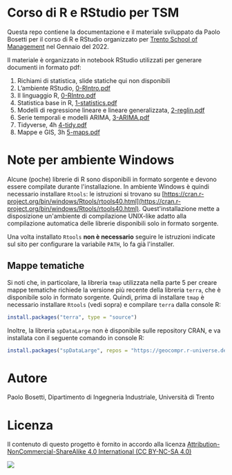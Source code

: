 # Corso di R e RStudio per TSM

Questa repo contiene la documentazione e il materiale sviluppato da Paolo Bosetti per il corso di R e RStudio organizzato per [Trento School of Management](http://www.tsm.tn.it) nel Gennaio del 2022.

Il materiale è organizzato in notebook RStudio utilizzati per generare documenti in formato pdf:

1. Richiami di statistica, slide statiche qui non disponibili
2. L’ambiente RStudio, [0-RIntro.pdf](https://github.com/pbosetti/tsm-stat/raw/master/0-RIntro.pdf)
3. Il linguaggio R, [0-RIntro.pdf](https://github.com/pbosetti/tsm-stat/raw/master/0-RIntro.pdf)
4. Statistica base in R, [1-statistics.pdf](https://github.com/pbosetti/tsm-stat/raw/master/1-statistics.pdf)
5. Modelli di regressione lineare e lineare generalizzata, [2-reglin.pdf](https://github.com/pbosetti/tsm-stat/raw/master/2-reglin.pdf)
6. Serie temporali e modelli ARIMA, [3-ARIMA.pdf](https://github.com/pbosetti/tsm-stat/raw/master/3-ARIMA.pdf)
7. Tidyverse, 4h [4-tidy.pdf](https://github.com/pbosetti/tsm-stat/raw/master/4-tidy.pdf)
8. Mappe e GIS, 3h [5-maps.pdf](https://github.com/pbosetti/tsm-stat/raw/master/5-maps.pdf)

# Note per ambiente Windows

Alcune (poche) librerie di R sono disponibili in formato sorgente e devono essere compilate durante l'installazione. 
In ambiente Windows è quindi necessario installare `Rtools`: le istruzioni si trovano su [https://cran.r-project.org/bin/windows/Rtools/rtools40.html](https://cran.r-project.org/bin/windows/Rtools/rtools40.html). Quest'installazione mette a disposizione un'ambiente di compilazione UNIX-like adatto alla compilazione automatica delle librerie disponibili solo in formato sorgente.

Una volta installato `Rtools` **non è necessario** seguire le istruzioni indicate sul sito per configurare la variabile `PATH`, lo fa già l'installer.

## Mappe tematiche

Si noti che, in particolare, la libreria `tmap` utilizzata nella parte 5 per creare mappe tematiche richiede la versione più recente della libreria `terra`, che è disponibile solo in formato sorgente. Quindi, prima di installare `tmap` è necessario installare `Rtools` (vedi sopra) e compilare `terra` dalla console R:

````r
install.packages("terra", type = "source")
````

Inoltre, la libreria `spDataLarge` non è disponibile sulle repository CRAN, e va installata con il seguente comando in console R:

```r
install.packages("spDataLarge", repos = "https://geocompr.r-universe.dev")
```


# Autore

Paolo Bosetti, Dipartimento di Ingegneria Industriale, Università di Trento


# Licenza

Il contenuto di questo progetto è fornito in accordo alla licenza [Attribution-NonCommercial-ShareAlike 4.0 International (CC BY-NC-SA 4.0)](https://creativecommons.org/licenses/by-nc-sa/4.0/)

![](https://i.creativecommons.org/l/by-nc-sa/4.0/88x31.png)
